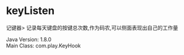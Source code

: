 # keyListen

记键器> 记录每天键盘的按键总次数,作为码农,可以侧面表现出自己的工作量 <br/>

Java Version: 1.8.0 <br/>
Main Class: com.play.KeyHook <br/>
